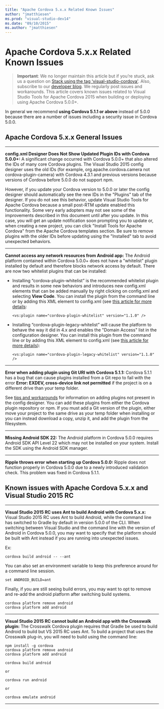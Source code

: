 ```yaml
---
title: "Apache Cordova 5.x.x Related Known Issues"
author: "jmatthiesen"
ms.prod: "visual-studio-dev14"
ms.date: "09/10/2015"
ms.author: "jmatthiesen"
---
```


# <strong>Apache Cordova 5.x.x Related Known Issues</strong>

> **Important**: We no longer maintain this article but if you’re stuck, ask us a question on [Stack using the tag ‘visual-studio-cordova'](http://stackoverflow.com/questions/tagged/visual-studio-cordova). Also, subscribe to our [developer blog](http://microsoft.github.io/vstacoblog/). We regularly post issues and workarounds.
This article covers known issues related to Visual Studio Tools for Apache Cordova 2015 when building or deploying using Apache Cordova 5.0.0+.

In general we recommend **using Cordova 5.1.1 or above** instead of 5.0.0 because there are a number of issues including a security issue in Cordova 5.0.0.

## Apache Cordova 5.x.x General Issues
----------
**config.xml Designer Does Not Show Updated Plugin IDs with Cordova 5.0.0+:** A significant change occurred with Cordova 5.0.0+ that also altered the IDs of many core Cordova plugins. The Visual Studio 2015 config designer uses the old IDs (for example, org.apache.cordova.camera not cordova-plugin-camera) with Cordova 4.3.1 and previous versions because versions of Cordova before 5.0.0 do not support npm.

However, if you update your Cordova version to 5.0.0 or later the config designer should automatically see the new IDs in the "Plugins" tab of the designer. If you do not see this behavior, update Visual Studio Tools for Apache Cordova because a small post-RTM update enabled this functionality. Some very early adopters may not see some of the improvements described in this document until after you update. In this case, you will get an update notification soon prompting you to update or, when creating a new project, you can click "Install Tools for Apache Cordova" from the Apache Cordova templates section. Be sure to remove plugins with the older IDs before updating using the "Installed" tab to avoid unexpected behaviors.

----------
**Cannot access any network resources from Android app:** The Android platform contained within Cordova 5.0.0+ does not have a "whitelist" plugin installed by default and therefore blocks network access by default. There are now two whitelist plugins that can be installed:

* Installing “cordova-plugin-whitelist” is the recommended whitelist plugin and results in some new behaviors and introduces new config.xml elements that can be added manually by right clicking on config.xml and selecting **View Code**. You can install the plugin from the command line or by adding this XML element to config.xml (see [this article for more details](../tips-workarounds/general-tips.md):

    ~~~~~~~~~~~~~~~~~
    <vs:plugin name="cordova-plugin-whitelist" version="1.1.0" />
    ~~~~~~~~~~~~~~~~~

* Installing “cordova-plugin-legacy-whitelist” will cause the platform to behave the way it did in 4.x and enables the "Domain Access" list in the configuration designer. You can install this plugin from the command
line or by adding this XML element to config.xml (see [this article for more details](../tips-workarounds/general-tips.md)):

    ~~~~~~~~~~~~~~~~~
    <vs:plugin name="cordova-plugin-legacy-whitelist" version="1.1.0" />
    ~~~~~~~~~~~~~~~~~    

----------
**Error when adding plugin using Git URI with Cordova 5.1.1:** Cordova 5.1.1 has a bug that can cause plugins installed from a Git repo to fail with the error **Error: EXDEV, cross-device link not permitted** if the project is on a different drive than your temp folder.

See [tips and workarounds](../tips-workarounds/general-tips.md) for information on adding plugins not present in the config designer. You can add these plugins from either the Cordova plugin repository or npm. If you must add a Git version of the plugin, either move your project to the same drive as your temp folder when installing or you can instead download a copy, unzip it, and add the plugin from the filesystem.

----------
**Missing Android SDK 22:** The Android platform in Cordova 5.0.0 requires Android SDK API Level 22 which may not be installed on your system. Install the SDK using the Android SDK manager.

----------
**Ripple throws error when starting up Cordova 5.0.0:** Ripple does not function properly in Cordova 5.0.0 due to a newly introduced validation check. This problem was fixed in Cordova 5.1.1.

## Known issues with Apache Cordova 5.x.x and Visual Studio 2015 RC
----------
**Visual Studio 2015 RC uses Ant to build Android with Cordova 5.x.x:** Visual Studio 2015 RC uses Ant to build Android, while the command line has switched to Gradle by default in version 5.0.0 of the CLI. When switching between Visual Studio and the command line with the version of Android in Cordova 5.0.0, you may want to specify that the platform should be built with Ant instead if you are running into unexpected issues.

Ex:

    cordova build android -- --ant

You can also set an environment variable to keep this preference around for a command line session.

    set ANDROID_BUILD=ant

Finally, if you are still seeing build errors, you may want to opt to remove and re-add the android platform after switching build systems.

    cordova platform remove android
    cordova platform add android

----------

**Visual Studio 2015 RC cannot build an Android app with the Crosswalk plugin:** The Crosswalk Cordova plugin requires that Gradle be used to build Android to build but VS 2015 RC uses Ant. To build a project that uses the Crosswalk plug-in, you will need to build using the command line:

    npm install -g cordova
    cordova platform remove android
    cordova platform add android

    cordova build android

    or

    cordova run android

    or

    cordova emulate android

----------
